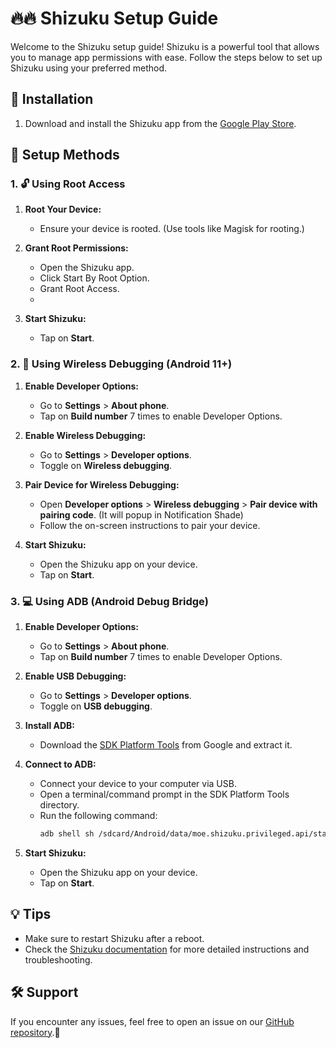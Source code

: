 # 🔥🔥 Shizuku Setup Guide

Welcome to the Shizuku setup guide! Shizuku is a powerful tool that allows you to manage app permissions with ease. Follow the steps below to set up Shizuku using your preferred method.

## 🚀 Installation

1. Download and install the Shizuku app from the [Google Play Store](https://play.google.com/store/apps/details?id=moe.shizuku.privileged.api).


## 🔧 Setup Methods

### 1. 🔓 Using Root Access

1. **Root Your Device:**
   - Ensure your device is rooted. (Use tools like Magisk for rooting.)

2. **Grant Root Permissions:**
   - Open the Shizuku app.
   - Click Start By Root Option.
   - Grant Root Access.
   - 
3. **Start Shizuku:**
   - Tap on **Start**.

### 2. 📶 Using Wireless Debugging (Android 11+)

1. **Enable Developer Options:**
   - Go to **Settings** > **About phone**.
   - Tap on **Build number** 7 times to enable Developer Options.

2. **Enable Wireless Debugging:**
   - Go to **Settings** > **Developer options**.
   - Toggle on **Wireless debugging**.

3. **Pair Device for Wireless Debugging:**
   - Open **Developer options** > **Wireless debugging** > **Pair device with pairing code**. (It will popup in Notification Shade)
   - Follow the on-screen instructions to pair your device.

4. **Start Shizuku:**
   - Open the Shizuku app on your device.
   - Tap on **Start**.

### 3. 💻 Using ADB (Android Debug Bridge)

1. **Enable Developer Options:**
   - Go to **Settings** > **About phone**.
   - Tap on **Build number** 7 times to enable Developer Options.

2. **Enable USB Debugging:**
   - Go to **Settings** > **Developer options**.
   - Toggle on **USB debugging**.

3. **Install ADB:**
   - Download the [SDK Platform Tools](https://developer.android.com/studio/releases/platform-tools) from Google and extract it.

4. **Connect to ADB:**
   - Connect your device to your computer via USB.
   - Open a terminal/command prompt in the SDK Platform Tools directory.
   - Run the following command:
     ```sh
     adb shell sh /sdcard/Android/data/moe.shizuku.privileged.api/start.sh
     ```

5. **Start Shizuku:**
   - Open the Shizuku app on your device.
   - Tap on **Start**.

## 💡 Tips

- Make sure to restart Shizuku after a reboot.
- Check the [Shizuku documentation](https://shizuku.rikka.app/guide/setup/) for more detailed instructions and troubleshooting.

## 🛠️ Support

If you encounter any issues, feel free to open an issue on our [GitHub repository](https://github.com/dp-hridayan/ashellyou).🎉

